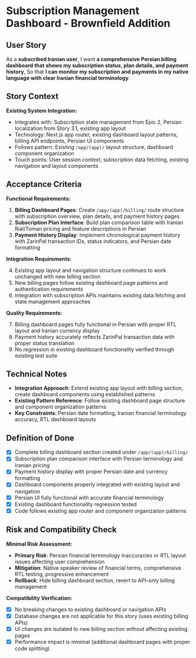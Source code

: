 # Subscription Management Dashboard - Brownfield Addition

## User Story

As a **subscribed Iranian user**,
I want **a comprehensive Persian billing dashboard that shows my subscription status, plan details, and payment history**,
So that **I can monitor my subscription and payments in my native language with clear Iranian financial terminology**.

## Story Context

**Existing System Integration:**
- Integrates with: Subscription state management from Epic 2, Persian localization from Story 3.1, existing app layout
- Technology: Next.js app router, existing dashboard layout patterns, billing API endpoints, Persian UI components
- Follows pattern: Existing `/app/(app)/` layout structure, dashboard component organization
- Touch points: User session context, subscription data fetching, existing navigation and layout components

## Acceptance Criteria

**Functional Requirements:**

1. **Billing Dashboard Pages**: Create `/app/(app)/billing/` route structure with subscription overview, plan details, and payment history pages
2. **Subscription Plan Interface**: Build plan comparison table with Iranian Rial/Toman pricing and feature descriptions in Persian
3. **Payment History Display**: Implement chronological payment history with ZarinPal transaction IDs, status indicators, and Persian date formatting

**Integration Requirements:**

4. Existing app layout and navigation structure continues to work unchanged with new billing section
5. New billing pages follow existing dashboard page patterns and authentication requirements  
6. Integration with subscription APIs maintains existing data fetching and state management approaches

**Quality Requirements:**

7. Billing dashboard pages fully functional in Persian with proper RTL layout and Iranian currency display
8. Payment history accurately reflects ZarinPal transaction data with proper status translation
9. No regression in existing dashboard functionality verified through existing test suite

## Technical Notes

- **Integration Approach**: Extend existing app layout with billing section, create dashboard components using established patterns
- **Existing Pattern Reference**: Follow existing dashboard page structure and component organization patterns
- **Key Constraints**: Persian date formatting, Iranian financial terminology accuracy, RTL dashboard layouts

## Definition of Done

- [x] Complete billing dashboard section created under `/app/(app)/billing/` 
- [x] Subscription plan comparison interface with Persian terminology and Iranian pricing
- [x] Payment history display with proper Persian date and currency formatting
- [x] Dashboard components properly integrated with existing layout and navigation
- [x] Persian UI fully functional with accurate financial terminology
- [x] Existing dashboard functionality regression tested
- [x] Code follows existing app router and component organization patterns

## Risk and Compatibility Check

**Minimal Risk Assessment:**
- **Primary Risk**: Persian financial terminology inaccuracies or RTL layout issues affecting user comprehension
- **Mitigation**: Native speaker review of financial terms, comprehensive RTL testing, progressive enhancement
- **Rollback**: Hide billing dashboard section, revert to API-only billing management

**Compatibility Verification:**
- [x] No breaking changes to existing dashboard or navigation APIs
- [x] Database changes are not applicable for this story (uses existing billing APIs)
- [x] UI changes are isolated to new billing section without affecting existing pages
- [x] Performance impact is minimal (additional dashboard pages with proper code splitting)